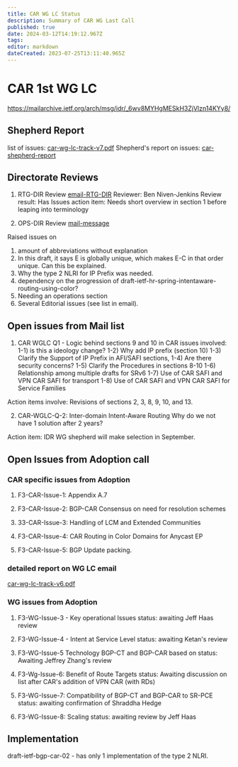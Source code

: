 ```yaml
---
title: CAR WG LC Status 
description: Summary of CAR WG Last Call 
published: true
date: 2024-03-12T14:19:12.967Z
tags: 
editor: markdown
dateCreated: 2023-07-25T13:11:40.965Z
---
```


# CAR 1st WG LC 
https://mailarchive.ietf.org/arch/msg/idr/_6wv8MYHgMESkH3ZjVlzn14KYy8/

## Shepherd Report 
list of issues:  [car-wg-lc-track-v7.pdf](/idr/car-wg-lc-track-v7.pdf)
Shepherd's report on issues:  [car-shepherd-report](/idr/idr-shepherd-car-wglc-q1-issues-v3.pdf)

## Directorate Reviews
1. RTG-DIR Review 
[email-RTG-DIR](  https://mailarchive.ietf.org/arch/msg/idr/0X_q_e09ejtb0NZQ25smUrklwmQ/)
Reviewer: Ben Niven-Jenkins
Review result: Has Issues
action item: Needs short overview in section 1 before leaping into terminology

2. OPS-DIR Review 
[mail-message](https://mailarchive.ietf.org/arch/msg/idr/4SgOciKKtA9nap1M-f6eHRKNtWc/)

Raised issues on 
1) amount of abbreviations without explanation 
2) In this draft, it says E is globally unique, which makes E-C in that order unique.  Can this be explained. 
3) Why the type 2 NLRI for IP Prefix was needed. 
4) dependency on the progression of draft-ietf-hr-spring-intentaware-routing-using-color? 
5) Needing an operations section      
6) Several Editorial issues (see list in email). 

## Open issues from Mail list 
1. CAR WGLC Q1 - Logic behind sections 9 and 10 in CAR 
  issues involved: 
    1-1) is this a ideology change? 
    1-2) Why add IP prefix (section 10) 
    1-3) Clarify the Support of IP Prefix in AFI/SAFI sections, 
    1-4) Are there security concerns?
    1-5) Clarify the Procedures in sections 8-10
    1-6) Relationship among multiple drafts for SRv6 
    1-7) Use of CAR SAFI and VPN CAR SAFI for transport
    1-8) Use of CAR SAFI and VPN CAR SAFI for Service Families 

Action items involve: Revisions of sections 2, 3, 8, 9, 10, and 13. 

 2. CAR-WGLC-Q-2: Inter-domain Intent-Aware Routing 
  Why do we not have 1 solution after 2 years? 
 
 Action item: IDR WG shepherd will make selection 
 in September. 
 
 ## Open Issues from Adoption call
 ### CAR specific issues from Adoption  
 1. F3-CAR-Issue-1: Appendix A.7 
 2. F3-CAR-Issue-2: BGP-CAR Consensus on need for resolution schemes

 3. 33-CAR-Issue-3: Handling of LCM and Extended Communities
 4. F3-CAR-Issue-4: CAR Routing in Color Domains for Anycast EP
 5. F3-CAR-Issue-5: BGP Update packing. 

### detailed report on WG LC email
[car-wg-lc-track-v6.pdf](/idr/idr/car-wg-lc-track-v6.pdf)


### WG issues from Adoption 
1. F3-WG-Issue-3 - Key operational Issues
status: awaiting Jeff Haas review

2. F3-WG-Issue-4 - Intent at Service Level 
status: awaiting Ketan's review

3. F3-WG-Issue-5 Technology BGP-CT and BGP-CAR based on 
status: Awaiting Jeffrey Zhang's review 

4. F3-Wg-Issue-6: Benefit of Route Targets
status: Awaiting discussion on list after CAR's 
addition of VPN CAR (with RDs)

5. F3-WG-Issue-7: Compatibility of BGP-CT and BGP-CAR to SR-PCE
status: awaiting confirmation of Shraddha Hedge 

6. F3-WG-Issue-8: Scaling 
status: awaiting review by Jeff Haas 

## Implementation

draft-ietf-bgp-car-02 - has only 1 implementation of the 
type 2 NLRI.  


